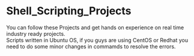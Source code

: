 # Shell_Scripting_Projects
You can follow these Projects and get hands on experience on real time industry ready projects.<br />
Scripts written in Ubuntu OS, if you guys are using CentOS or Redhat you need to do some minor changes in commamds to resolve the errors.
